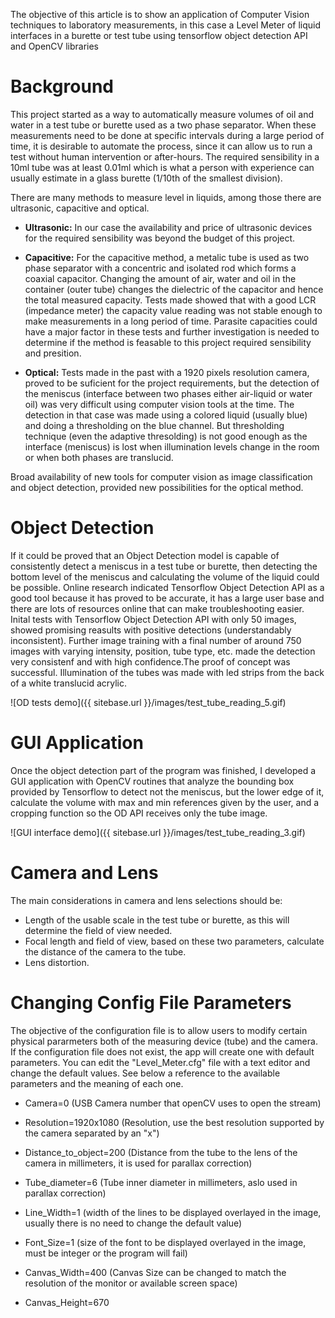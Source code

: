The objective of this article is to show an application of Computer Vision techniques to laboratory measurements, in this case a Level Meter of liquid interfaces in a burette or test tube using tensorflow object detection API and OpenCV libraries

# Background
This project started as a way to automatically measure volumes of oil and water in a test tube or burette used as a two phase separator. When these measurements need to be done at specific intervals during a large period of time, it is desirable to automate the process, since it can allow us to run a test without human intervention or after-hours. The required sensibility in a 10ml tube was at least 0.01ml which is what a person with experience can usually estimate in a glass burette (1/10th of the smallest division). 

There are many methods to measure level in liquids, among those there are ultrasonic, capacitive and optical. 

* **Ultrasonic:** In our case the availability and price of ultrasonic devices for the required sensibility was beyond the budget of this project. 

* **Capacitive:** For the capacitive method, a metalic tube is used as two phase separator with a concentric and isolated rod  which forms a coaxial capacitor. Changing the amount of air, water and oil in the container (outer tube) changes the dielectric of the capacitor and hence the total measured capacity. Tests made showed that with a good LCR (impedance meter) the capacity value reading was not stable enough to make measurements in a long period of time. Parasite capacities could have a major factor in these tests and further investigation is needed to determine if the method is feasable to this project required sensibility and presition.

* **Optical:** Tests made in the past with a 1920 pixels resolution camera, proved to be suficient for the project requirements, but the detection of the meniscus (interface between two phases either air-liquid or water oil) was very difficult using computer vision tools at the time. The detection in that case was made using a colored liquid (usually blue) and doing a thresholding on the blue channel. But thresholding technique (even the adaptive thresolding) is not good enough as the interface (meniscus) is lost when illumination levels change in the room or when both phases are translucid.

Broad availability of new tools for computer vision as image classification and object detection, provided new possibilities for the optical method. 

# Object Detection
If it could be proved that an Object Detection model is capable of consistently detect a meniscus in a test tube or burette, then detecting the bottom level of the meniscus and calculating the volume of the liquid could be possible. 
Online research indicated Tensorflow Object Detection API as a good tool because it has proved to be accurate, it has a large user base and there are lots of resources online that can make troubleshooting easier.
Inital tests with Tensorflow Object Detection API with only 50 images, showed promising reasults with positive detections (understandably inconsistent). Further image training with a final number of around 750 images with varying intensity, position, tube type, etc. made the detection very consistenf and with high confidence.The proof of concept was successful. Illumination of the tubes was made with led strips from the back of a white translucid acrylic. 

![OD tests demo]({{ sitebase.url }}/images/test_tube_reading_5.gif)

# GUI Application
Once the object detection part of the program was finished, I developed a GUI application with OpenCV routines that analyze the bounding box provided by Tensorflow to detect not the meniscus, but the lower edge of it, calculate  the volume with max and min references given by the user, and a cropping function so the OD API receives only the tube image.

![GUI interface demo]({{ sitebase.url }}/images/test_tube_reading_3.gif)

# Camera and Lens
The main considerations in camera and lens selections should be:
* Length of the usable scale in the test tube or burette, as this will determine the field of view needed.
* Focal length and field of view, based on these two parameters, calculate the distance of the camera to the tube.
* Lens distortion.

# Changing Config File Parameters
The objective of the configuration file is to allow users to modify certain physical pararmeters both of the measuring device (tube) and the camera.
If the configuration file does not exist, the app will create one with default parameters. You can edit the "Level_Meter.cfg" file with a text editor and change the default values. See below a reference to the available parameters and the meaning of each one.

* Camera=0                (USB Camera number that openCV uses to open the stream)

* Resolution=1920x1080    (Resolution, use the best resolution supported by the camera separated by an "x")

* Distance_to_object=200  (Distance from the tube to the lens of the camera in millimeters, it is used for parallax correction)

* Tube_diameter=6         (Tube inner diameter in millimeters, aslo used in parallax correction)

* Line_Width=1            (width of the lines to be displayed overlayed in the image, usually there is no need to change the default value)

* Font_Size=1             (size of the font to be displayed overlayed in the image, must be integer or the program will fail)

* Canvas_Width=400        (Canvas Size can be changed to match the resolution of the monitor or available screen space)

* Canvas_Height=670

